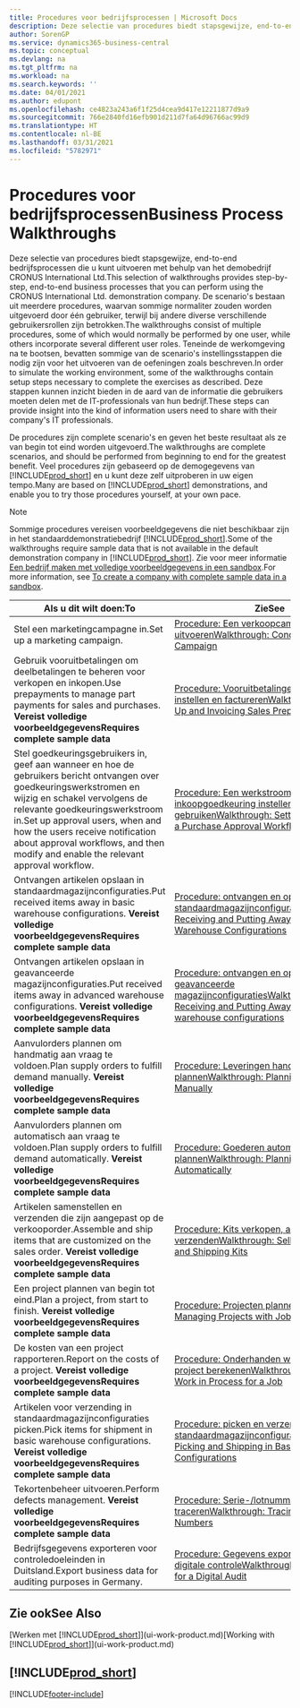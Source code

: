 ```yaml
---
title: Procedures voor bedrijfsprocessen | Microsoft Docs
description: Deze selectie van procedures biedt stapsgewijze, end-to-end bedrijfsprocessen die u kunt uitvoeren met behulp van het demobedrijf CRONUS International Ltd.
author: SorenGP
ms.service: dynamics365-business-central
ms.topic: conceptual
ms.devlang: na
ms.tgt_pltfrm: na
ms.workload: na
ms.search.keywords: ''
ms.date: 04/01/2021
ms.author: edupont
ms.openlocfilehash: ce4823a243a6f1f25d4cea9d417e12211877d9a9
ms.sourcegitcommit: 766e2840fd16efb901d211d7fa64d96766ac99d9
ms.translationtype: HT
ms.contentlocale: nl-BE
ms.lasthandoff: 03/31/2021
ms.locfileid: "5782971"
---
```

# <a name="business-process-walkthroughs"></a><span data-ttu-id="a4994-103">Procedures voor bedrijfsprocessen</span><span class="sxs-lookup"><span data-stu-id="a4994-103">Business Process Walkthroughs</span></span>

<span data-ttu-id="a4994-104">Deze selectie van procedures biedt stapsgewijze, end-to-end bedrijfsprocessen die u kunt uitvoeren met behulp van het demobedrijf CRONUS International Ltd.</span><span class="sxs-lookup"><span data-stu-id="a4994-104">This selection of walkthroughs provides step-by-step, end-to-end business processes that you can perform using the CRONUS International Ltd. demonstration company.</span></span> <span data-ttu-id="a4994-105">De scenario's bestaan uit meerdere procedures, waarvan sommige normaliter zouden worden uitgevoerd door één gebruiker, terwijl bij andere diverse verschillende gebruikersrollen zijn betrokken.</span><span class="sxs-lookup"><span data-stu-id="a4994-105">The walkthroughs consist of multiple procedures, some of which would normally be performed by one user, while others incorporate several different user roles.</span></span> <span data-ttu-id="a4994-106">Teneinde de werkomgeving na te bootsen, bevatten sommige van de scenario's instellingsstappen die nodig zijn voor het uitvoeren van de oefeningen zoals beschreven.</span><span class="sxs-lookup"><span data-stu-id="a4994-106">In order to simulate the working environment, some of the walkthroughs contain setup steps necessary to complete the exercises as described.</span></span> <span data-ttu-id="a4994-107">Deze stappen kunnen inzicht bieden in de aard van de informatie die gebruikers moeten delen met de IT-professionals van hun bedrijf.</span><span class="sxs-lookup"><span data-stu-id="a4994-107">These steps can provide insight into the kind of information users need to share with their company's IT professionals.</span></span>  

 <span data-ttu-id="a4994-108">De procedures zijn complete scenario's en geven het beste resultaat als ze van begin tot eind worden uitgevoerd.</span><span class="sxs-lookup"><span data-stu-id="a4994-108">The walkthroughs are complete scenarios, and should be performed from beginning to end for the greatest benefit.</span></span> <span data-ttu-id="a4994-109">Veel procedures zijn gebaseerd op de demogegevens van [!INCLUDE[prod_short](includes/prod_short.md)] en u kunt deze zelf uitproberen in uw eigen tempo.</span><span class="sxs-lookup"><span data-stu-id="a4994-109">Many are based on [!INCLUDE[prod_short](includes/prod_short.md)] demonstrations, and enable you to try those procedures yourself, at your own pace.</span></span>  

> [!NOTE]
> <span data-ttu-id="a4994-110">Sommige procedures vereisen voorbeeldgegevens die niet beschikbaar zijn in het standaarddemonstratiebedrijf [!INCLUDE[prod_short](includes/prod_short.md)].</span><span class="sxs-lookup"><span data-stu-id="a4994-110">Some of the walkthroughs require sample data that is not available in the default demonstration company in [!INCLUDE[prod_short](includes/prod_short.md)].</span></span> <span data-ttu-id="a4994-111">Zie voor meer informatie [Een bedrijf maken met volledige voorbeeldgegevens in een sandbox](across-how-create-sandbox-environment.md#to-create-a-company-with-complete-sample-data-in-a-sandbox).</span><span class="sxs-lookup"><span data-stu-id="a4994-111">For more information, see [To create a company with complete sample data in a sandbox](across-how-create-sandbox-environment.md#to-create-a-company-with-complete-sample-data-in-a-sandbox).</span></span>

|<span data-ttu-id="a4994-112">Als u dit wilt doen:</span><span class="sxs-lookup"><span data-stu-id="a4994-112">To</span></span>|<span data-ttu-id="a4994-113">Zie</span><span class="sxs-lookup"><span data-stu-id="a4994-113">See</span></span>|  
|--------|---------|  
|<span data-ttu-id="a4994-114">Stel een marketingcampagne in.</span><span class="sxs-lookup"><span data-stu-id="a4994-114">Set up a marketing campaign.</span></span>|[<span data-ttu-id="a4994-115">Procedure: Een verkoopcampagne uitvoeren</span><span class="sxs-lookup"><span data-stu-id="a4994-115">Walkthrough: Conducting a Sales Campaign</span></span>](walkthrough-conducting-a-sales-campaign.md)|  
|<span data-ttu-id="a4994-116">Gebruik vooruitbetalingen om deelbetalingen te beheren voor verkopen en inkopen.</span><span class="sxs-lookup"><span data-stu-id="a4994-116">Use prepayments to manage part payments for sales and purchases.</span></span> <span data-ttu-id="a4994-117">**Vereist volledige voorbeeldgegevens**</span><span class="sxs-lookup"><span data-stu-id="a4994-117">**Requires complete sample data**</span></span> |[<span data-ttu-id="a4994-118">Procedure: Vooruitbetalingen verkoop instellen en factureren</span><span class="sxs-lookup"><span data-stu-id="a4994-118">Walkthrough: Setting Up and Invoicing Sales Prepayments</span></span>](walkthrough-setting-up-and-invoicing-sales-prepayments.md)|  
|<span data-ttu-id="a4994-119">Stel goedkeuringsgebruikers in, geef aan wanneer en hoe de gebruikers bericht ontvangen over goedkeuringswerkstromen en wijzig en schakel vervolgens de relevante goedkeuringswerkstroom in.</span><span class="sxs-lookup"><span data-stu-id="a4994-119">Set up approval users, when and how the users receive notification about approval workflows, and then modify and enable the relevant approval workflow.</span></span>|[<span data-ttu-id="a4994-120">Procedure: Een werkstroom voor inkoopgoedkeuring instellen en gebruiken</span><span class="sxs-lookup"><span data-stu-id="a4994-120">Walkthrough: Setting Up and Using a Purchase Approval Workflow</span></span>](walkthrough-setting-up-and-using-a-purchase-approval-workflow.md)|  
|<span data-ttu-id="a4994-121">Ontvangen artikelen opslaan in standaardmagazijnconfiguraties.</span><span class="sxs-lookup"><span data-stu-id="a4994-121">Put received items away in basic warehouse configurations.</span></span> <span data-ttu-id="a4994-122">**Vereist volledige voorbeeldgegevens**</span><span class="sxs-lookup"><span data-stu-id="a4994-122">**Requires complete sample data**</span></span>|[<span data-ttu-id="a4994-123">Procedure: ontvangen en opslaan in standaardmagazijnconfiguraties</span><span class="sxs-lookup"><span data-stu-id="a4994-123">Walkthrough: Receiving and Putting Away in Basic Warehouse Configurations</span></span>](walkthrough-receiving-and-putting-away-in-basic-warehousing.md)|  
|<span data-ttu-id="a4994-124">Ontvangen artikelen opslaan in geavanceerde magazijnconfiguraties.</span><span class="sxs-lookup"><span data-stu-id="a4994-124">Put received items away in advanced warehouse configurations.</span></span> <span data-ttu-id="a4994-125">**Vereist volledige voorbeeldgegevens**</span><span class="sxs-lookup"><span data-stu-id="a4994-125">**Requires complete sample data**</span></span>|[<span data-ttu-id="a4994-126">Procedure: ontvangen en opslaan in geavanceerde magazijnconfiguraties</span><span class="sxs-lookup"><span data-stu-id="a4994-126">Walkthrough: Receiving and Putting Away in advanced warehouse configurations</span></span>](walkthrough-receiving-and-putting-away-in-advanced-warehousing.md)|  
|<span data-ttu-id="a4994-127">Aanvulorders plannen om handmatig aan vraag te voldoen.</span><span class="sxs-lookup"><span data-stu-id="a4994-127">Plan supply orders to fulfill demand manually.</span></span> <span data-ttu-id="a4994-128">**Vereist volledige voorbeeldgegevens**</span><span class="sxs-lookup"><span data-stu-id="a4994-128">**Requires complete sample data**</span></span>|[<span data-ttu-id="a4994-129">Procedure: Leveringen handmatig plannen</span><span class="sxs-lookup"><span data-stu-id="a4994-129">Walkthrough: Planning Supplies Manually</span></span>](walkthrough-planning-supplies-manually.md)|  
|<span data-ttu-id="a4994-130">Aanvulorders plannen om automatisch aan vraag te voldoen.</span><span class="sxs-lookup"><span data-stu-id="a4994-130">Plan supply orders to fulfill demand automatically.</span></span> <span data-ttu-id="a4994-131">**Vereist volledige voorbeeldgegevens**</span><span class="sxs-lookup"><span data-stu-id="a4994-131">**Requires complete sample data**</span></span>|[<span data-ttu-id="a4994-132">Procedure: Goederen automatisch plannen</span><span class="sxs-lookup"><span data-stu-id="a4994-132">Walkthrough: Planning Supplies Automatically</span></span>](walkthrough-planning-supplies-automatically.md)|  
|<span data-ttu-id="a4994-133">Artikelen samenstellen en verzenden die zijn aangepast op de verkooporder.</span><span class="sxs-lookup"><span data-stu-id="a4994-133">Assemble and ship items that are customized on the sales order.</span></span> <span data-ttu-id="a4994-134">**Vereist volledige voorbeeldgegevens**</span><span class="sxs-lookup"><span data-stu-id="a4994-134">**Requires complete sample data**</span></span>|[<span data-ttu-id="a4994-135">Procedure: Kits verkopen, assembleren en verzenden</span><span class="sxs-lookup"><span data-stu-id="a4994-135">Walkthrough: Selling, Assembling, and Shipping Kits</span></span>](walkthrough-selling-assembling-and-shipping-kits.md)|  
|<span data-ttu-id="a4994-136">Een project plannen van begin tot eind.</span><span class="sxs-lookup"><span data-stu-id="a4994-136">Plan a project, from start to finish.</span></span> <span data-ttu-id="a4994-137">**Vereist volledige voorbeeldgegevens**</span><span class="sxs-lookup"><span data-stu-id="a4994-137">**Requires complete sample data**</span></span>|[<span data-ttu-id="a4994-138">Procedure: Projecten plannen</span><span class="sxs-lookup"><span data-stu-id="a4994-138">Walkthrough: Managing Projects with Jobs</span></span>](walkthrough-managing-projects-with-jobs.md)|  
|<span data-ttu-id="a4994-139">De kosten van een project rapporteren.</span><span class="sxs-lookup"><span data-stu-id="a4994-139">Report on the costs of a project.</span></span> <span data-ttu-id="a4994-140">**Vereist volledige voorbeeldgegevens**</span><span class="sxs-lookup"><span data-stu-id="a4994-140">**Requires complete sample data**</span></span>|[<span data-ttu-id="a4994-141">Procedure: Onderhanden werk voor een project berekenen</span><span class="sxs-lookup"><span data-stu-id="a4994-141">Walkthrough: Calculating Work in Process for a Job</span></span>](walkthrough-calculating-work-in-process-for-a-job.md)|  
|<span data-ttu-id="a4994-142">Artikelen voor verzending in standaardmagazijnconfiguraties picken.</span><span class="sxs-lookup"><span data-stu-id="a4994-142">Pick items for shipment in basic warehouse configurations.</span></span> <span data-ttu-id="a4994-143">**Vereist volledige voorbeeldgegevens**</span><span class="sxs-lookup"><span data-stu-id="a4994-143">**Requires complete sample data**</span></span>|[<span data-ttu-id="a4994-144">Procedure: picken en verzenden in standaardmagazijnconfiguraties</span><span class="sxs-lookup"><span data-stu-id="a4994-144">Walkthrough: Picking and Shipping in Basic Warehouse Configurations</span></span>](walkthrough-picking-and-shipping-in-basic-warehousing.md)|  
|<span data-ttu-id="a4994-145">Tekortenbeheer uitvoeren.</span><span class="sxs-lookup"><span data-stu-id="a4994-145">Perform defects management.</span></span> <span data-ttu-id="a4994-146">**Vereist volledige voorbeeldgegevens**</span><span class="sxs-lookup"><span data-stu-id="a4994-146">**Requires complete sample data**</span></span>|[<span data-ttu-id="a4994-147">Procedure: Serie-/lotnummers traceren</span><span class="sxs-lookup"><span data-stu-id="a4994-147">Walkthrough: Tracing Serial-Lot Numbers</span></span>](walkthrough-tracing-serial-lot-numbers.md)|
|<span data-ttu-id="a4994-148">Bedrijfsgegevens exporteren voor controledoeleinden in Duitsland.</span><span class="sxs-lookup"><span data-stu-id="a4994-148">Export business data for auditing purposes in Germany.</span></span>|[<span data-ttu-id="a4994-149">Procedure: Gegevens exporteren voor een digitale controle</span><span class="sxs-lookup"><span data-stu-id="a4994-149">Walkthrough: Exporting Data for a Digital Audit</span></span>](LocalFunctionality/Germany/walkthrough-exporting-data-for-a-digital-audit.md)|

## <a name="see-also"></a><span data-ttu-id="a4994-150">Zie ook</span><span class="sxs-lookup"><span data-stu-id="a4994-150">See Also</span></span>

<span data-ttu-id="a4994-151">[Werken met [!INCLUDE[prod_short](includes/prod_short.md)]](ui-work-product.md)</span><span class="sxs-lookup"><span data-stu-id="a4994-151">[Working with [!INCLUDE[prod_short](includes/prod_short.md)]](ui-work-product.md)</span></span>  

## [!INCLUDE[prod_short](includes/free_trial_md.md)]  


[!INCLUDE[footer-include](includes/footer-banner.md)]